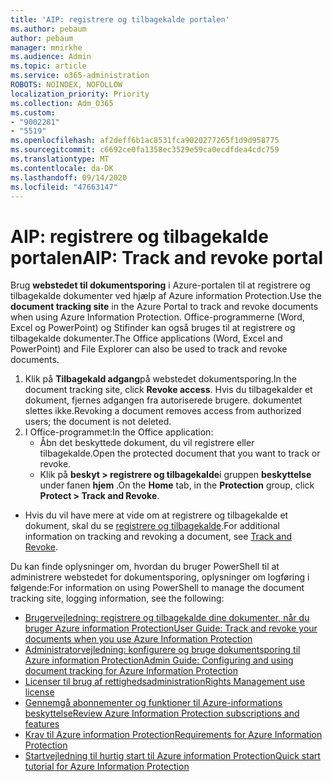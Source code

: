 ```yaml
---
title: 'AIP: registrere og tilbagekalde portalen'
ms.author: pebaum
author: pebaum
manager: mnirkhe
ms.audience: Admin
ms.topic: article
ms.service: o365-administration
ROBOTS: NOINDEX, NOFOLLOW
localization_priority: Priority
ms.collection: Adm_O365
ms.custom:
- "9002281"
- "5519"
ms.openlocfilehash: af2deff6b1ac8531fca9020277265f1d9d958775
ms.sourcegitcommit: c6692ce0fa1358ec3529e59ca0ecdfdea4cdc759
ms.translationtype: MT
ms.contentlocale: da-DK
ms.lasthandoff: 09/14/2020
ms.locfileid: "47663147"
---
```

# <a name="aip-track-and-revoke-portal"></a><span data-ttu-id="d2f9b-102">AIP: registrere og tilbagekalde portalen</span><span class="sxs-lookup"><span data-stu-id="d2f9b-102">AIP: Track and revoke portal</span></span>

<span data-ttu-id="d2f9b-103">Brug **webstedet til dokumentsporing** i Azure-portalen til at registrere og tilbagekalde dokumenter ved hjælp af Azure information Protection.</span><span class="sxs-lookup"><span data-stu-id="d2f9b-103">Use the **document tracking site** in the Azure Portal to track and revoke documents when using Azure Information Protection.</span></span> <span data-ttu-id="d2f9b-104">Office-programmerne (Word, Excel og PowerPoint) og Stifinder kan også bruges til at registrere og tilbagekalde dokumenter.</span><span class="sxs-lookup"><span data-stu-id="d2f9b-104">The Office applications (Word, Excel and PowerPoint) and File Explorer can also be used to track and revoke documents.</span></span>

1. <span data-ttu-id="d2f9b-105">Klik på **Tilbagekald adgang**på webstedet dokumentsporing.</span><span class="sxs-lookup"><span data-stu-id="d2f9b-105">In the document tracking site, click **Revoke access**.</span></span> <span data-ttu-id="d2f9b-106">Hvis du tilbagekalder et dokument, fjernes adgangen fra autoriserede brugere. dokumentet slettes ikke.</span><span class="sxs-lookup"><span data-stu-id="d2f9b-106">Revoking a document removes access from authorized users; the document is not deleted.</span></span>
2. <span data-ttu-id="d2f9b-107">I Office-programmet:</span><span class="sxs-lookup"><span data-stu-id="d2f9b-107">In the Office application:</span></span>
    - <span data-ttu-id="d2f9b-108">Åbn det beskyttede dokument, du vil registrere eller tilbagekalde.</span><span class="sxs-lookup"><span data-stu-id="d2f9b-108">Open the protected document that you want to track or revoke.</span></span>
    - <span data-ttu-id="d2f9b-109">Klik på **beskyt > registrere og tilbagekalde**i gruppen **beskyttelse** under fanen **hjem** .</span><span class="sxs-lookup"><span data-stu-id="d2f9b-109">On the **Home** tab, in the **Protection** group, click **Protect > Track and Revoke**.</span></span>

- <span data-ttu-id="d2f9b-110">Hvis du vil have mere at vide om at registrere og tilbagekalde et dokument, skal du se [registrere og tilbagekalde](https://docs.microsoft.com/azure/information-protection/rms-client/client-track-revoke).</span><span class="sxs-lookup"><span data-stu-id="d2f9b-110">For additional information on tracking and revoking a document, see [Track and Revoke](https://docs.microsoft.com/azure/information-protection/rms-client/client-track-revoke).</span></span>

<span data-ttu-id="d2f9b-111">Du kan finde oplysninger om, hvordan du bruger PowerShell til at administrere webstedet for dokumentsporing, oplysninger om logføring i følgende:</span><span class="sxs-lookup"><span data-stu-id="d2f9b-111">For information on using PowerShell to manage the document tracking site, logging information, see the following:</span></span>
- [<span data-ttu-id="d2f9b-112">Brugervejledning: registrere og tilbagekalde dine dokumenter, når du bruger Azure information Protection</span><span class="sxs-lookup"><span data-stu-id="d2f9b-112">User Guide: Track and revoke your documents when you use Azure Information Protection</span></span>](https://docs.microsoft.com/azure/information-protection/rms-client/client-track-revoke)
- [<span data-ttu-id="d2f9b-113">Administratorvejledning: konfigurere og bruge dokumentsporing til Azure information Protection</span><span class="sxs-lookup"><span data-stu-id="d2f9b-113">Admin Guide: Configuring and using document tracking for Azure Information Protection</span></span>](https://docs.microsoft.com/azure/information-protection/rms-client/client-admin-guide-document-tracking)
- [<span data-ttu-id="d2f9b-114">Licenser til brug af rettighedsadministration</span><span class="sxs-lookup"><span data-stu-id="d2f9b-114">Rights Management use license</span></span>](https://docs.microsoft.com/azure/information-protection/configure-usage-rights#rights-management-use-license)
- [<span data-ttu-id="d2f9b-115">Gennemgå abonnementer og funktioner til Azure-informations beskyttelse</span><span class="sxs-lookup"><span data-stu-id="d2f9b-115">Review Azure Information Protection subscriptions and features</span></span>](https://azure.microsoft.com/pricing/details/information-protection)
- [<span data-ttu-id="d2f9b-116">Krav til Azure information Protection</span><span class="sxs-lookup"><span data-stu-id="d2f9b-116">Requirements for Azure Information Protection</span></span>](https://docs.microsoft.com/azure/information-protection/get-started/requirements)
- [<span data-ttu-id="d2f9b-117">Startvejledning til hurtig start til Azure information Protection</span><span class="sxs-lookup"><span data-stu-id="d2f9b-117">Quick start tutorial for Azure Information Protection</span></span>](https://docs.microsoft.com/azure/information-protection/get-started/infoprotect-quick-start-tutorial)
